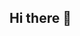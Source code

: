 ## Hi there 👋

<!--
**rhylleth14/rhylleth14** is a ✨ _special_ ✨ repository because its `README.md` (this file) appears on your GitHub profile.

Here are some ideas to get you started:
# I am working as Digital Operations and Graphics Designer in Chandler, Arizona, and a MS GIT in Arizona State University.
- 🔭 I’m currently working on ...
- 🌱 I’m currently learning test only
- 👯 I’m looking to collaborate on ...
- 🤔 I’m looking for help with ...
- 💬 Ask me about ...
- 📫 How to reach me: ...
- 😄 Pronouns: ...
- ⚡ Fun fact: ...
-->
